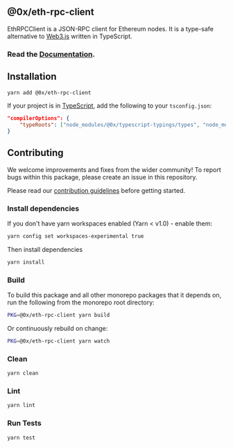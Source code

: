 ## @0x/eth-rpc-client

EthRPCClient is a JSON-RPC client for Ethereum nodes. It is a type-safe alternative to [Web3.js](https://github.com/ethereum/web3.js/) written in TypeScript.

### Read the [Documentation](https://0xproject.com/docs/eth-rpc-client).

## Installation

```bash
yarn add @0x/eth-rpc-client
```

If your project is in [TypeScript](https://www.typescriptlang.org/), add the following to your `tsconfig.json`:

```json
"compilerOptions": {
    "typeRoots": ["node_modules/@0x/typescript-typings/types", "node_modules/@types"],
}
```

## Contributing

We welcome improvements and fixes from the wider community! To report bugs within this package, please create an issue in this repository.

Please read our [contribution guidelines](../../CONTRIBUTING.md) before getting started.

### Install dependencies

If you don't have yarn workspaces enabled (Yarn < v1.0) - enable them:

```bash
yarn config set workspaces-experimental true
```

Then install dependencies

```bash
yarn install
```

### Build

To build this package and all other monorepo packages that it depends on, run the following from the monorepo root directory:

```bash
PKG=@0x/eth-rpc-client yarn build
```

Or continuously rebuild on change:

```bash
PKG=@0x/eth-rpc-client yarn watch
```

### Clean

```bash
yarn clean
```

### Lint

```bash
yarn lint
```

### Run Tests

```bash
yarn test
```
